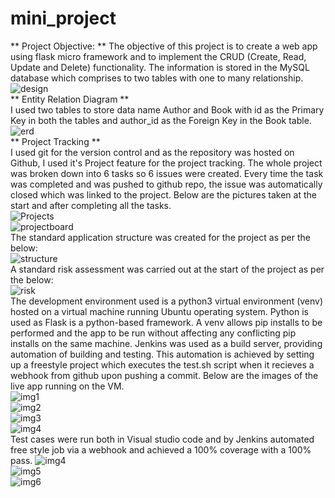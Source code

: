 # mini_project
** Project Objective: **
The objective of this project is to create a web app using flask micro framework and to implement the CRUD (Create, Read, Update and Delete) functionality. The information is stored in the MySQL database which comprises to two tables with one to many relationship.  
![design](https://user-images.githubusercontent.com/87416941/157236242-2422fb12-6552-4a13-a58d-159110a81867.png)  
** Entity Relation Diagram **  
I used two tables to store data name Author and Book with id as the Primary Key in both the tables and author_id as the Foreign Key in the Book table.  
![erd](https://user-images.githubusercontent.com/87416941/157238303-01548447-e7b5-4a6e-98d5-14449e470c54.PNG)  
** Project Tracking **  
I used git for the version control and as the repository was hosted on Github,  I used it's Project feature for the project tracking. The whole project was broken down into 6 tasks so 6 issues were created. Every time the task was completed and was pushed to github repo, the issue was automatically closed which was linked to the project. Below are the pictures taken at the start and after completing all the tasks.  
![Projects](https://user-images.githubusercontent.com/87416941/157239702-ca831326-8eed-4c31-8ea5-70b3141c3cd5.PNG)  
![projectboard](https://user-images.githubusercontent.com/87416941/157240397-57d526e3-376e-468d-a567-fd86550f8295.PNG)  
The standard application structure was created for the project as per the below:  
![structure](https://user-images.githubusercontent.com/87416941/157240134-ce2e5772-a321-4d38-aa79-1f745257a8c8.PNG)  
A standard risk assessment was carried out at the start of the project as per the below:  
![risk](https://user-images.githubusercontent.com/87416941/157242441-e90dcbef-f771-432d-8c4d-9cc150684af7.PNG)  
The development environment used is a python3 virtual environment (venv) hosted on a virtual machine running Ubuntu operating system. Python is used as Flask is a python-based framework. A venv allows pip installs to be performed and the app to be run without affecting any conflicting pip installs on the same machine.
Jenkins was used as a build server, providing automation of building and testing. This automation is achieved by setting up a freestyle project which executes the test.sh script when it recieves a webhook from github upon pushing a commit. Below are the images of the live app running on the VM.  
![img1](https://user-images.githubusercontent.com/87416941/157241029-0ea90bfe-c008-42b3-8f6f-3eec61d37831.PNG)  
![img2](https://user-images.githubusercontent.com/87416941/157241054-40a0b88f-6d2c-4683-8d72-4488bcea6801.PNG)  
![img3](https://user-images.githubusercontent.com/87416941/157241093-ed130f59-04cb-4ddc-9fef-ac550f594e44.PNG)  
![img4](https://user-images.githubusercontent.com/87416941/157241143-3755356d-3892-4cc0-b16f-26f840c6727f.PNG)  
Test cases were run both in Visual studio code and by Jenkins automated free style job via a webhook and achieved a 100% coverage with a 100% pass.
![img4](https://user-images.githubusercontent.com/87416941/157241997-9758e88a-cd66-404d-b16d-54496e0a7e0c.PNG)  
![img5](https://user-images.githubusercontent.com/87416941/157242032-7d241cf0-8e39-4ea3-9abe-849b9f41dc91.PNG)  
![img6](https://user-images.githubusercontent.com/87416941/157242090-266e6963-4c8b-4af6-a678-596e61281fd5.PNG)






     












